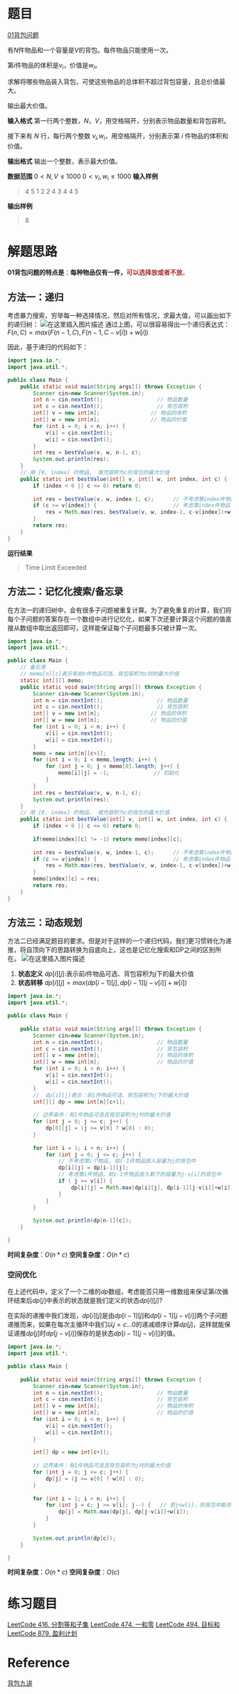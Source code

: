 
# 题目
[01背包问题](https://www.acwing.com/problem/content/2/)

有$N$件物品和一个容量是$V$的背包。每件物品只能使用一次。

第$i$件物品的体积是$v_{i}$，价值是$w_{i}$。

求解将哪些物品装入背包，可使这些物品的总体积不超过背包容量，且总价值最大。

输出最大价值。

**输入格式**
第一行两个整数，$N$，$V$，用空格隔开，分别表示物品数量和背包容积。

接下来有 $N$ 行，每行两个整数 $v_{i}$,$w_{i}$，用空格隔开，分别表示第 $i$ 件物品的体积和价值。

**输出格式**
输出一个整数，表示最大价值。

**数据范围**
$0< N,V\le 1000$
$0< v_{i},w_{i} \le 1000$
**输入样例**

> 4 5
> 1 2
> 2 4
> 3 4
> 4 5

**输出样例**

> 8



# 解题思路
**01背包问题的特点是**：**每种物品仅有一件，<font color=#A52A2A >可以选择放或者不放**。</font>
## 方法一：递归
考虑暴力搜索，穷举每一种选择情况，然后对所有情况，求最大值，可以画出如下的递归树：
![在这里插入图片描述](https://img-blog.csdnimg.cn/img_convert/95995d311a1a7c6aa9e8d1eecff89d59.png#pic_center)
通过上图，可以很容易得出一个递归表达式：
$F\left ( n,C \right ) =max(F\left ( n-1,C \right ), F\left ( n-1,C-v[i] \right ) +w[i] )$

因此，基于递归的代码如下：

```java
import java.io.*;
import java.util.*;

public class Main {
    public static void main(String args[]) throws Exception {
        Scanner cin=new Scanner(System.in);
        int n = cin.nextInt();                 // 物品数量
        int c = cin.nextInt();                 // 背包容积
        int[] v = new int[n];                // 物品的体积
        int[] w = new int[n];                // 物品的价值
        for (int i = 0; i < n; i++) {
            v[i] = cin.nextInt();
            w[i] = cin.nextInt();
        }
        int res = bestValue(v, w, n-1, c);
        System.out.println(res);
    }
    // 用 [0, index] 的物品， 填充容积为c的背包的最大价值
    public static int bestValue(int[] v, int[] w, int index, int c) {
        if (index < 0 || c <= 0) return 0;
        
        int res = bestValue(v, w, index-1, c);      // 不考虑第index件物品
        if (c >= v[index]) {                        // 考虑第index件物品
            res = Math.max(res, bestValue(v, w, index-1, c-v[index])+w[index]);
        }
        return res;
    }
}
```
**运行结果**

> Time Limit Exceeded   

## 方法二：记忆化搜索/备忘录
在方法一的递归树中，会有很多子问题被重复计算。为了避免重复的计算，我们将每个子问题的答案存在一个数组中进行记忆化，如果下次还要计算这个问题的值直接从数组中取出返回即可，这样能保证每个子问题最多只被计算一次。

```java
import java.io.*;
import java.util.*;

public class Main {
    // 备忘录
    // memo[n][c]表示有前n件物品可选、背包容积为c时的最大价值
    static int[][] memo;                              
    public static void main(String args[]) throws Exception {
        Scanner cin=new Scanner(System.in);
        int n = cin.nextInt();                 // 物品数量
        int c = cin.nextInt();                 // 背包容积
        int[] v = new int[n];                // 物品的体积
        int[] w = new int[n];                // 物品的价值
        for (int i = 0; i < n; i++) {
            v[i] = cin.nextInt();
            w[i] = cin.nextInt();
        }
        memo = new int[n][c+1];
        for (int i = 0; i < memo.length; i++) {
            for (int j = 0; j < memo[0].length; j++) {
                memo[i][j] = -1;              // 初始化
            }
        }
        int res = bestValue(v, w, n-1, c);
        System.out.println(res);
    }
    // 用 [0, index] 的物品， 填充容积为c的背包的最大价值
    public static int bestValue(int[] v, int[] w, int index, int c) {
        if (index < 0 || c <= 0) return 0;
        
        if(memo[index][c] != -1) return memo[index][c];
        
        int res = bestValue(v, w, index-1, c);      // 不考虑第index件物品
        if (c >= v[index]) {                        // 考虑第index件物品
            res = Math.max(res, bestValue(v, w, index-1, c-v[index])+w[index]);
        }
        memo[index][c] = res;
        return res;
    }
}
```
## 方法三：动态规划
方法二已经满足题目的要求。但是对于这样的一个递归代码，我们更习惯转化为递推，将自顶向下的思路转换为自底向上，这也是记忆化搜索和DP之间的区别所在。
![在这里插入图片描述](https://img-blog.csdnimg.cn/img_convert/50b8e423943cf1340dda4b5bd7b03cde.png#pic_center)
1. **状态定义**
$dp[i][j]$:表示前$i$件物品可选、背包容积为$j$下的最大价值
2. **状态转移**
$dp[i][j]=max\left ( dp[i-1][j],dp[i-1][j-v[i]]+w[i] \right )$

```java
import java.io.*;
import java.util.*;

public class Main {
                            
    public static void main(String args[]) throws Exception {
        Scanner cin=new Scanner(System.in);
        int n = cin.nextInt();                 // 物品数量
        int c = cin.nextInt();                 // 背包容积
        int[] v = new int[n];                  // 物品的体积
        int[] w = new int[n];                  // 物品的价值
        for (int i = 0; i < n; i++) {
            v[i] = cin.nextInt();
            w[i] = cin.nextInt();
        }
        //  dp[i][j]表示：前i件物品可选、背包容积为j下的最大价值
        int[][] dp = new int[n][c+1];
        
        // 边界条件：有1件物品可选且背包容积为j时的最大价值
        for (int j = 0; j <= c; j++) {
            dp[0][j] = (j >= v[0] ? w[0] : 0);
        }
        
        for (int i = 1; i < n; i++) {
            for (int j = 0; j <= c; j++) {
                // 不考虑第i个物品, 前i-1件物品放入容量为j的背包中
                dp[i][j] = dp[i-1][j];
                // 考虑第i件物品，前i-1件物品放入剩下的容量为j-v[i]的背包中
                if ( j >= v[i]) {
                    dp[i][j] = Math.max(dp[i][j], dp[i-1][j-v[i]]+w[i]);
                }
            }
        }
        
        System.out.println(dp[n-1][c]);
    }

}
```
**时间复杂度**：$O\left ( n*c \right )$
**空间复杂度**：$O\left ( n*c \right )$

### 空间优化
在上述代码中，定义了一个二维的$dp$数组，考虑能否只用一维数组来保证第$i$次循环结束后$dp[j]$中表示的状态就是我们定义的状态$dp[i][j]$?

在实际的递推中我们发现，$dp[i][j]$是由$dp[i-1][j]$和$dp[i-1][j-v[i]]$两个子问题递推而来，如果在每次主循环中我们以$j=c...0$的递减顺序计算$dp[j]$，这样就能保证递推$dp[j]$时$dp[j-v[i]]$保存的是状态$dp[i-1][j-v[i]]$的值。

```java
import java.io.*;
import java.util.*;

public class Main {
                            
    public static void main(String args[]) throws Exception {
        Scanner cin=new Scanner(System.in);
        int n = cin.nextInt();                 // 物品数量
        int c = cin.nextInt();                 // 背包容积
        int[] v = new int[n];                  // 物品的体积
        int[] w = new int[n];                  // 物品的价值
        for (int i = 0; i < n; i++) {
            v[i] = cin.nextInt();
            w[i] = cin.nextInt();
        }
        
        int[] dp = new int[c+1];
        
        // 边界条件：有1件物品可选且背包容积为j时的最大价值
        for (int j = 0; j <= c; j++) {
            dp[j] = (j >= v[0] ? w[0] : 0);
        }
        
        for (int i = 1; i < n; i++) {
            for (int j = c; j >= v[i]; j--) {   // 若j<w[i]，则背包中能存放的最大价值不变
                dp[j] = Math.max(dp[j], dp[j-v[i]]+w[i]);
            }
        }
        
        System.out.println(dp[c]);
    }

}
```
**时间复杂度**：$O\left ( n*c \right )$
**空间复杂度**：$O\left ( c \right )$


# 练习题目
[LeetCode 416. 分割等和子集](https://leetcode-cn.com/problems/partition-equal-subset-sum/)
[LeetCode 474. 一和零](https://leetcode-cn.com/problems/ones-and-zeroes/)
[LeetCode 494. 目标和](https://leetcode-cn.com/problems/target-sum/)
[LeetCode 879. 盈利计划](https://leetcode-cn.com/problems/profitable-schemes/)

# Reference
[背包九讲](https://github.com/tianyicui/pack)
